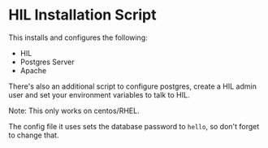 # HIL Installation Script

This installs and configures the following:

* HIL
* Postgres Server
* Apache

There's also an additional script to configure postgres, create a HIL admin user and set your environment
variables to talk to HIL.

Note: This only works on centos/RHEL.

The config file it uses sets the database password to `hello`, so don't forget to change that.

